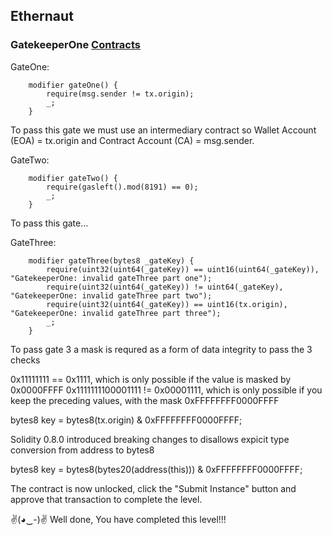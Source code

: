 ## Ethernaut 
### GatekeeperOne [Contracts](./13-GatekeeperOne/)

GateOne:
```solidity
    modifier gateOne() {
        require(msg.sender != tx.origin);
        _;
    }
```
To pass this gate we must use an intermediary contract so Wallet Account (EOA) = tx.origin and Contract Account (CA) = msg.sender.

GateTwo:
```solidity
    modifier gateTwo() {
        require(gasleft().mod(8191) == 0);
        _;
    }
```
To pass this gate...

GateThree:
```solidity
    modifier gateThree(bytes8 _gateKey) {
        require(uint32(uint64(_gateKey)) == uint16(uint64(_gateKey)), "GatekeeperOne: invalid gateThree part one");
        require(uint32(uint64(_gateKey)) != uint64(_gateKey), "GatekeeperOne: invalid gateThree part two");
        require(uint32(uint64(_gateKey)) == uint16(tx.origin), "GatekeeperOne: invalid gateThree part three");
        _;
    }
```
To pass gate 3 a mask is requred as a form of data integrity to pass the 3 checks

0x11111111 == 0x1111, which is only possible if the value is masked by 0x0000FFFF
0x1111111100001111 != 0x00001111, which is only possible if you keep the preceding values, with the mask 0xFFFFFFFF0000FFFF

bytes8 key = bytes8(tx.origin) & 0xFFFFFFFF0000FFFF;

Solidity 0.8.0 introduced breaking changes to disallows expicit type conversion from address to bytes8

bytes8 key = bytes8(bytes20(address(this))) & 0xFFFFFFFF0000FFFF;

The contract is now unlocked, click the "Submit Instance" button and approve that transaction to complete the level.

✌(◕‿-)✌ Well done, You have completed this level!!!